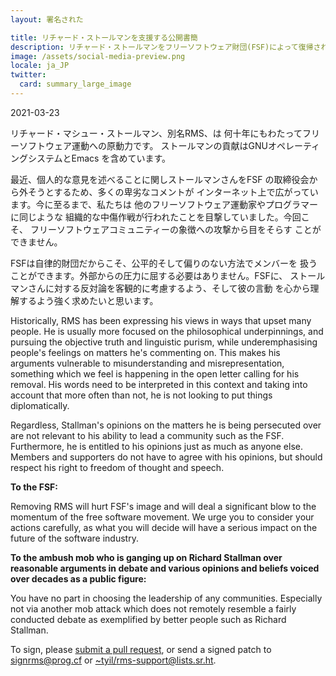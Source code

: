 ```yaml
---
layout: 署名された

title: リチャード・ストールマンを支援する公開書簡
description: リチャード・ストールマンをフリーソフトウェア財団(FSF)によって復帰されることを支援する公開書簡
image: /assets/social-media-preview.png
locale: ja_JP
twitter:
  card: summary_large_image
---
```


2021-03-23

リチャード・マシュー・ストールマン、別名RMS、は
何十年にもわたってフリーソフトウェア運動への原動力です。
ストールマンの貢献はGNUオペレーティングシステムとEmacs
を含めています。

最近、個人的な意見を述べることに関しストールマンさんをFSF
の取締役会から外そうとするため、多くの卑劣なコメントが
インターネット上で広がっています。今に至るまで、私たちは
他のフリーソフトウェア運動家やプログラマーに同じような
組織的な中傷作戦が行われたことを目撃していました。今回こそ、
フリーソフトウェアコミュニティーの象徴への攻撃から目をそらす
ことができません。

FSFは自律的財団だからこそ、公平的そして偏りのない方法でメンバーを
扱うことができます。外部からの圧力に屈する必要はありません。FSFに、
ストールマンさんに対する反対論を客観的に考慮するよう、そして彼の言動
を心から理解するよう強く求めたいと思います。

Historically, RMS has been expressing his views in ways 
that upset many people. He is usually more focused on the 
philosophical underpinnings, and pursuing the objective 
truth and linguistic purism, while underemphasising people's 
feelings on matters he's commenting on. This makes his arguments 
vulnerable to misunderstanding and misrepresentation, something 
which we feel is happening in the open letter calling for his removal. 
His words need to be interpreted in this context and 
taking into account that more often than not, 
he is not looking to put things diplomatically.

Regardless, Stallman's opinions on the matters 
he is being persecuted over are not relevant to 
his ability to lead a community such as the FSF. 
Furthermore, he is entitled to his opinions just 
as much as anyone else. Members and supporters do not 
have to agree with his opinions, but should respect 
his right to freedom of thought and speech.

**To the FSF:**

Removing RMS will hurt FSF's image and will deal 
a significant blow to the momentum of the free software movement.
We urge you to consider your actions carefully,
as what you will decide will have a serious impact
on the future of the software industry.


**To the ambush mob who is ganging up on Richard Stallman over 
reasonable arguments in debate and various opinions and beliefs
voiced over decades as a public figure:**
    
You have no part in choosing the leadership of any communities. 
Especially not via another mob attack which does not remotely 
resemble a fairly conducted debate as exemplified 
by better people such as Richard Stallman.

To sign, please [submit a pull
request](https://github.com/rms-support-letter/rms-support-letter.github.io/pulls),
or send a signed patch to [signrms@prog.cf](mailto:signrms@prog.cf) or [~tyil/rms-support@lists.sr.ht](mailto:~tyil/rms-support@lists.sr.ht).

